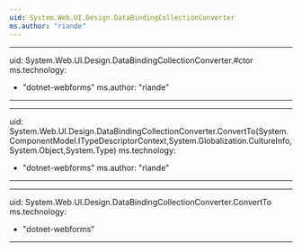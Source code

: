 ```yaml
---
uid: System.Web.UI.Design.DataBindingCollectionConverter
ms.author: "riande"
---
```


---
uid: System.Web.UI.Design.DataBindingCollectionConverter.#ctor
ms.technology: 
  - "dotnet-webforms"
ms.author: "riande"
---

---
uid: System.Web.UI.Design.DataBindingCollectionConverter.ConvertTo(System.ComponentModel.ITypeDescriptorContext,System.Globalization.CultureInfo,System.Object,System.Type)
ms.technology: 
  - "dotnet-webforms"
ms.author: "riande"
---

---
uid: System.Web.UI.Design.DataBindingCollectionConverter.ConvertTo
ms.technology: 
  - "dotnet-webforms"
---
